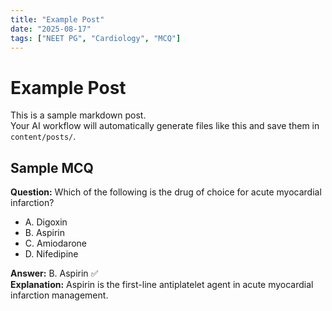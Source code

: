 ```yaml
---
title: "Example Post"
date: "2025-08-17"
tags: ["NEET PG", "Cardiology", "MCQ"]
---
```


# Example Post

This is a sample markdown post.  
Your AI workflow will automatically generate files like this and save them in `content/posts/`.

## Sample MCQ

**Question:** Which of the following is the drug of choice for acute myocardial infarction?

- A. Digoxin  
- B. Aspirin  
- C. Amiodarone  
- D. Nifedipine  

**Answer:** B. Aspirin ✅  
**Explanation:** Aspirin is the first-line antiplatelet agent in acute myocardial infarction management.
